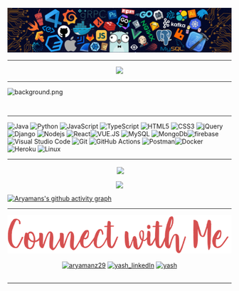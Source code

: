 <!-- ----------- HEAD SECTION ------------ -->

![banner.png](./images/github-banner.png)
<hr>


<p align="center">
  <img src="https://readme-typing-svg.herokuapp.com?color=0d8eceF&size=30&center=true&vCenter=true&width=550&height=70&lines=Hey+There+👋,+I'm+Yash;+An+Open+Source+Enthusiast+☀;Full+Stack+Web+Developer+💻;Loves+To+Build+Projects+🛠;A+Problem+Solver+🕵;+And A Data Science Enthusiast">
</p>

<hr>

![background.png](https://i.redd.it/sopngqp8ruu11.png)

<br>
<hr>

<!-- ----------- HEAD SECTION END ------------ -->


<!-- ----------- TECH STACK SECTION ------------ -->

![Java](https://img.shields.io/badge/java-%2300599C.svg?style=for-the-badge&logo=java&logoColor=white) ![Python](https://img.shields.io/badge/python-3670A0?style=for-the-badge&logo=python&logoColor=ffdd54) ![JavaScript](https://img.shields.io/badge/javascript-%23323330.svg?style=for-the-badge&logo=javascript&logoColor=%23F7DF1E) ![TypeScript](https://img.shields.io/badge/Typescript-%23323330.svg?style=for-the-badge&logo=Typescript&logoColor=%23F7DF1E) 
![HTML5](https://img.shields.io/badge/html5-%23E34F26.svg?style=for-the-badge&logo=html5&logoColor=white) ![CSS3](https://img.shields.io/badge/css3-%231572B6.svg?style=for-the-badge&logo=css3&logoColor=white) ![jQuery](https://img.shields.io/badge/jquery-%230769AD.svg?style=for-the-badge&logo=jquery&logoColor=white) ![Django](https://img.shields.io/badge/django-%23092E20.svg?style=for-the-badge&logo=django&logoColor=white) ![Nodejs](https://img.shields.io/badge/Nodejs-%23092E20.svg?style=for-the-badge&logo=Node.js&logoColor=white) ![React](https://img.shields.io/badge/react-%2320232a.svg?style=for-the-badge&logo=react&logoColor=%2361DAFB)![VUE.JS](https://img.shields.io/badge/vue.js-%2320232a.svg?style=for-the-badge&logo=vue.js&logoColor=%2361DAFB) ![MySQL](https://img.shields.io/badge/mysql-%2300f.svg?style=for-the-badge&logo=mysql&logoColor=white) ![MongoDb](https://img.shields.io/badge/MongoDb-%2300f.svg?style=for-the-badge&logo=MongoDb&logoColor=white)![firebase](https://img.shields.io/badge/firebase-FCC624?style=for-the-badge&logo=firebase&logoColor=black) ![Visual Studio Code](https://img.shields.io/badge/Visual%20Studio%20Code-0078d7.svg?style=for-the-badge&logo=visual-studio-code&logoColor=white) ![Git](https://img.shields.io/badge/git-%23F05033.svg?style=for-the-badge&logo=git&logoColor=white) ![GitHub Actions](https://img.shields.io/badge/githubactions-%232671E5.svg?style=for-the-badge&logo=githubactions&logoColor=white) ![Postman](https://img.shields.io/badge/Postman-FF6C37?style=for-the-badge&logo=postman&logoColor=white)![Docker](https://img.shields.io/badge/docker-%230db7ed.svg?style=for-the-badge&logo=docker&logoColor=white) ![Heroku](https://img.shields.io/badge/heroku-%23430098.svg?style=for-the-badge&logo=heroku&logoColor=white) ![Linux](https://img.shields.io/badge/Linux-FCC624?style=for-the-badge&logo=linux&logoColor=black)

<hr>

<!-- ----------- TECH STACK SECTION END------------ -->



<!-- ----------- GITHUB STATS SECTION ------------ -->


<p align ="center">&nbsp;<img align="center" src="https://github-readme-stats.vercel.app/api?username=yash621&show_icons=true&count_private=true&theme=react" />

<p align="center"><img align="center" src="http://github-readme-streak-stats.herokuapp.com?user=yash621&theme=react" />

[![Aryamans's github activity graph](https://activity-graph.herokuapp.com/graph?username=yash621&bg_color=000000&color=1fdbd8&line=ff5c5c&point=1adbce&area=true&hide_border=true)](https://github.com/ashutosh00710/github-readme-activity-graph)

<hr>

<!-- ----------- GITHUB STATS SECTION END ------------ -->


<!-- ----------- CONNECT WITH ME SECTION ------------ -->

![connect-with-me.png](./images/connect-with-me.png)


<p align="center">
<a href="https://discordapp.com/users/yash goel#4991/" target="blank"><img align="center" src="https://img.shields.io/badge/Discord-7289DA?style=for-the-badge&logo=discord&logoColor=white" alt="aryamanz29"/></a> <a href="https://www.linkedin.com/in/yash-goel-610543213/" target="blank"><img align="center" src="https://img.shields.io/badge/LinkedIn-0077B5?style=for-the-badge&logo=linkedin&logoColor=white" alt="yash_linkedIn"/></a> <a href="https://www.instagram.com/memeskathela/" target="blank"><img align="center" src="https://img.shields.io/badge/Instagram-E4405F?style=for-the-badge&logo=instagram&logoColor=white" alt="yash" /></a>
<br>
<br>
<!-- <a href="https://twitter.com/AryamanZ29" target="blank"><img src="https://img.shields.io/twitter/follow/AryamanZ29?logo=twitter&style=for-the-badge" alt="AryamanZ29" /></a> -->
</p>

<hr>

<!-- ----------- CONNECT WITH ME SECTION END ------------ -->


[twitter]: https://twitter.com/
[linkedin]: https://www.linkedin.com/in/yash-goel-610543213/
[github]:https://github.com/Yash621
[gmail]:mailto:yg17381@gmail.com
